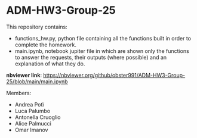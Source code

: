# ADM-HW3-Group-25
This repository contains:
- functions_hw.py, python file containing all the functions built in order to complete the homework.
- main.ipynb, notebook jupiter file in which are shown only the functions to answer the requests, their outputs (where possible) and an explanation of what they do. 

**nbviewer link**: https://nbviewer.org/github/obster991/ADM-HW3-Group-25/blob/main/main.ipynb

Members:
- Andrea Potì
- Luca Palumbo
- Antonella Cruoglio
- Alice Palmucci
- Omar Imanov
